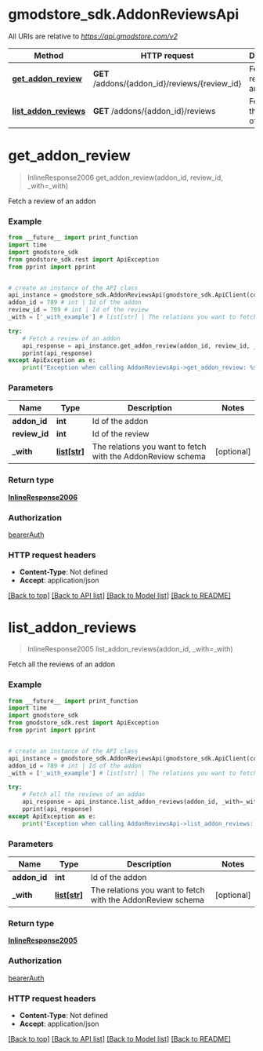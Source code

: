 # gmodstore_sdk.AddonReviewsApi

All URIs are relative to *https://api.gmodstore.com/v2*

Method | HTTP request | Description
------------- | ------------- | -------------
[**get_addon_review**](AddonReviewsApi.md#get_addon_review) | **GET** /addons/{addon_id}/reviews/{review_id} | Fetch a review of an addon
[**list_addon_reviews**](AddonReviewsApi.md#list_addon_reviews) | **GET** /addons/{addon_id}/reviews | Fetch all the reviews of an addon

# **get_addon_review**
> InlineResponse2006 get_addon_review(addon_id, review_id, _with=_with)

Fetch a review of an addon

### Example
```python
from __future__ import print_function
import time
import gmodstore_sdk
from gmodstore_sdk.rest import ApiException
from pprint import pprint


# create an instance of the API class
api_instance = gmodstore_sdk.AddonReviewsApi(gmodstore_sdk.ApiClient(configuration))
addon_id = 789 # int | Id of the addon
review_id = 789 # int | Id of the review
_with = ['_with_example'] # list[str] | The relations you want to fetch with the AddonReview schema (optional)

try:
    # Fetch a review of an addon
    api_response = api_instance.get_addon_review(addon_id, review_id, _with=_with)
    pprint(api_response)
except ApiException as e:
    print("Exception when calling AddonReviewsApi->get_addon_review: %s\n" % e)
```

### Parameters

Name | Type | Description  | Notes
------------- | ------------- | ------------- | -------------
 **addon_id** | **int**| Id of the addon | 
 **review_id** | **int**| Id of the review | 
 **_with** | [**list[str]**](str.md)| The relations you want to fetch with the AddonReview schema | [optional] 

### Return type

[**InlineResponse2006**](InlineResponse2006.md)

### Authorization

[bearerAuth](../README.md#bearerAuth)

### HTTP request headers

 - **Content-Type**: Not defined
 - **Accept**: application/json

[[Back to top]](#) [[Back to API list]](../README.md#documentation-for-api-endpoints) [[Back to Model list]](../README.md#documentation-for-models) [[Back to README]](../README.md)

# **list_addon_reviews**
> InlineResponse2005 list_addon_reviews(addon_id, _with=_with)

Fetch all the reviews of an addon

### Example
```python
from __future__ import print_function
import time
import gmodstore_sdk
from gmodstore_sdk.rest import ApiException
from pprint import pprint


# create an instance of the API class
api_instance = gmodstore_sdk.AddonReviewsApi(gmodstore_sdk.ApiClient(configuration))
addon_id = 789 # int | Id of the addon
_with = ['_with_example'] # list[str] | The relations you want to fetch with the AddonReview schema (optional)

try:
    # Fetch all the reviews of an addon
    api_response = api_instance.list_addon_reviews(addon_id, _with=_with)
    pprint(api_response)
except ApiException as e:
    print("Exception when calling AddonReviewsApi->list_addon_reviews: %s\n" % e)
```

### Parameters

Name | Type | Description  | Notes
------------- | ------------- | ------------- | -------------
 **addon_id** | **int**| Id of the addon | 
 **_with** | [**list[str]**](str.md)| The relations you want to fetch with the AddonReview schema | [optional] 

### Return type

[**InlineResponse2005**](InlineResponse2005.md)

### Authorization

[bearerAuth](../README.md#bearerAuth)

### HTTP request headers

 - **Content-Type**: Not defined
 - **Accept**: application/json

[[Back to top]](#) [[Back to API list]](../README.md#documentation-for-api-endpoints) [[Back to Model list]](../README.md#documentation-for-models) [[Back to README]](../README.md)

